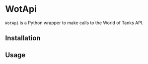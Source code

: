 WotApi
======

`WotApi` is a Python wrapper to make calls to the World of Tanks API.

Installation
------------

Usage
-----